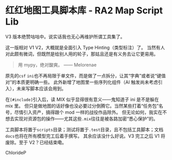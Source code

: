 # 红红地图工具脚本库 - RA2 Map Script Lib

V3 版本绝赞咕咕中。说实话我也无心再维护所谓工具集了。

这一版相对 V1 V2，大概就是全面引入 Type Hinting（类型标注）了。
当然有人对此颇有微词，但既然是给别人用的轮子，那姑且还是有义务去让它更易用。

> 用 mypy，绝对酸爽。 —— Melorenae

原先的`csf` `ini`也不再局限于单文件，而是做了一点拆分，让其“字典”或者说“键值对”的本质更明确一些。
此外新增了地图里一些序列化组件（AI 触发尚未考虑引入），未来写脚本应该会用到。

在`[#include]`引入后，读 MIX 似乎显得很有意义——鬼知道子 ini 是不是躲在 mix 里。
但只是做地图的话好像也没必要过分倒腾它。当然某些打着“任务包”名号，尽情引入资产，搞得跟个 mod 一样的战役作品除外。
但无论如何，我实在不想去实现对资源包的操作——尤其这些`.mix`往往是被各路加密“悉心保护”的。

工具脚本将置于`scripts`目录；测试将置于`.test`目录，且不包括工具脚本；文档`docs`也将在所有模型完工后着手撰写。
其余应该没什么好说。V3 完工之后 V1 将废除。至于 V2？已经结束嘞。

ChlorideP
